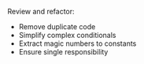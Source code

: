 Review and refactor:
- Remove duplicate code
- Simplify complex conditionals
- Extract magic numbers to constants
- Ensure single responsibility